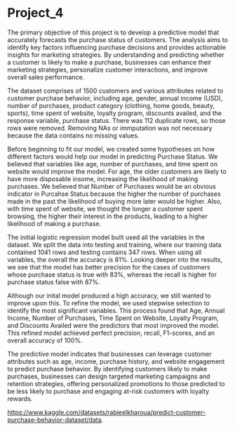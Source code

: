 # Project_4

The primary objective of this project is to develop a predictive model that accurately forecasts the purchase status of customers. The analysis aims to identify key factors influencing purchase decisions and provides actionable insights for marketing strategies. By understanding and predicting whether a customer is likely to make a purchase, businesses can enhance their marketing strategies, personalize customer interactions, and improve overall sales performance. 

The dataset comprises of 1500 customers and various attributes related to customer purchase behavior, including age, gender, annual income (USD), number of purchases, product category (clothing, home goods, beauty, sports), time spent of website, loyalty program, discounts availed, and the response variable, purchase status. There was 112 duplicate rows, so those rows were removed. Removing NAs or immputation was not necessary because the data contains no missing values.

Before beginning to fit our model, we created some hypotheses on how different factors would help our model in predicting Purchase Status. We believed that variables like age, number of purchases, and time spent on website would improve the model. For age, the older customers are likely to have more disposable insome, increasing the likelihood of making purchases. We believed that Number of Purchases would be an obvious indicator in Purcahse Status because the higher the number of purchases made in the past the likelihood of buying more later would be higher. Also, with time spent of website, we thought the longer a customer spent browsing, the higher their interest in the products, leading to a higher likelihood of making a purchase. 

The initial logistic regression model built used all the variables in the dataset. We split the data into testing and training, where our training data contained 1041 rows and testing contains 347 rows. When using all variables, the overall the accuracy is 81%. Looking deeper into the results, we see that the model has better precision for the cases of customers whose purchase status is true with 83%, whereas the recall is higher for purchase status false with 87%.

Although our inital model produced a high accuracy, we still wanted to improve upon this. To refine the model, we used stepwise selection to identify the most significant variables. This process found that Age, Annual Income, Number of Purchases, Time Spent on Website, Loyalty Program, and Discounts Availed were the predictors that most improved the model. This refined model achieved perfect precision, recall, F1-scores, and an overall accuracy of 100%.

The predictive model indicates that businesses can leverage customer attributes such as age, income, purchase history, and website engagement to predict purchase behavior. By identifying customers likely to make purchases, businesses can design targeted marketing campaigns and retention strategies, offering personalized promotions to those predicted to be less likely to purchase and engaging at-risk customers with loyalty rewards.


https://www.kaggle.com/datasets/rabieelkharoua/predict-customer-purchase-behavior-dataset/data.
